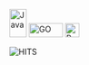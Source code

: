 <img src="https://upload.wikimedia.org/wikipedia/en/thumb/3/30/Java_programming_language_logo.svg/320px-Java_programming_language_logo.svg.png" alt="Java" width="30" height="50"> <img src="https://upload.wikimedia.org/wikipedia/commons/thumb/0/05/Go_Logo_Blue.svg/1920px-Go_Logo_Blue.svg.png" alt="GO" width="60" height="25"> <img src="https://upload.wikimedia.org/wikipedia/commons/c/c3/Python-logo-notext.svg" alt="Python" width="25" height="25">

 
![HITS](https://profile-counter.glitch.me/shubham-v/count.svg)
